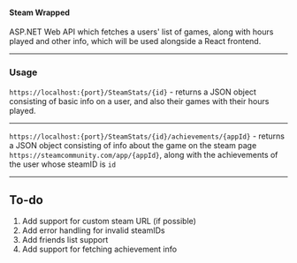 #### Steam Wrapped

ASP.NET Web API which fetches a users' list of games, along with hours played and other info,
which will be used alongside a React frontend.

---

### Usage

`https://localhost:{port}/SteamStats/{id}` - returns a JSON object consisting of basic info on a user, and also their games 
with their hours played.
____
`https://localhost:{port}/SteamStats/{id}/achievements/{appId}` - returns a JSON object consisting of info about the game on the steam page `https://steamcommunity.com/app/{appId}`,
along with the achievements of the user whose steamID is `id`

---

## To-do
  
  1. Add support for custom steam URL (if possible)
  2. Add error handling for invalid steamIDs
  3. Add friends list support
  4. Add support for fetching achievement info
